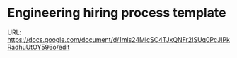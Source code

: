 # Engineering hiring process template

URL: https://docs.google.com/document/d/1mls24MlcSC4TJxQNFr2ISUq0PcJIPkRadhuUtOY596o/edit
